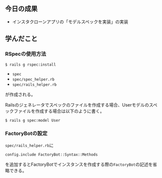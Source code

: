 ## 今日の成果

- インスタクローンアプリの「モデルスペックを実装」の実装

## 学んだこと

### RSpecの使用方法

```
$ rails g rspec:install
```

- `spec`
- `spec/spec_helper.rb`
- `spec/rails_helper.rb`

が作成される。

Railsのジェネレータでスペックのファイルを作成する場合、Userモデルのスペックファイルを作成する場合は以下のように書く。

```
$ rails g spec:model User
```

### FactoryBotの設定

`spec/rails_helper.rb`に

```
config.include FactoryBot::Syntax::Methods
```

を追加するとFactoryBotでインスタンスを作成する際の`FactoryBot`の記述を省略できる。
